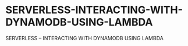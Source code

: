 # SERVERLESS-INTERACTING-WITH-DYNAMODB-USING-LAMBDA
SERVERLESS – INTERACTING WITH DYNAMODB USING LAMBDA
